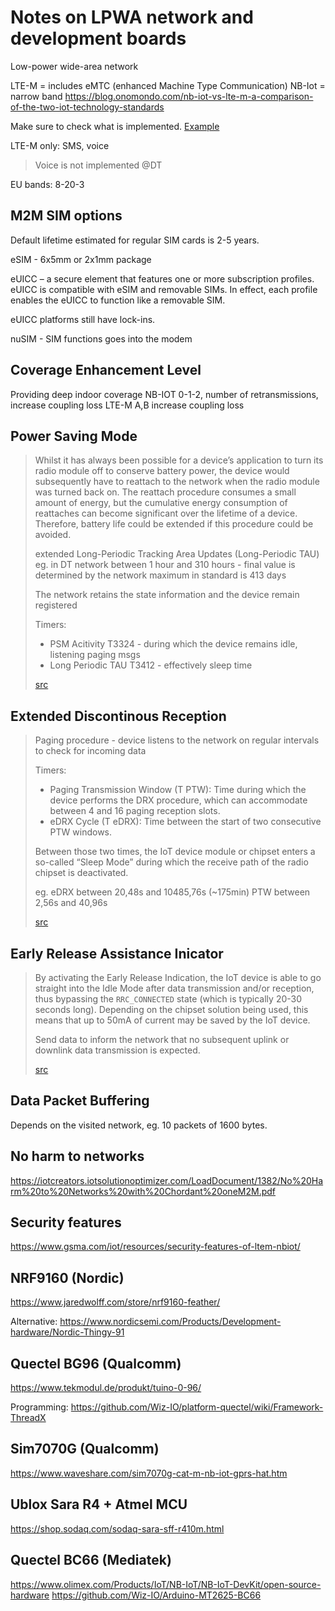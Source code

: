 Notes on LPWA network and development boards
============================================

Low-power wide-area network

LTE-M = includes eMTC (enhanced Machine Type Communication)
NB-Iot = narrow band
https://blog.onomondo.com/nb-iot-vs-lte-m-a-comparison-of-the-two-iot-technology-standards

Make sure to check what is implemented.
[Example](https://docs.iotcreators.com/docs/nb-iot-network-information)

LTE-M only: SMS, voice

> Voice is not implemented @DT

EU bands: 8-20-3

M2M SIM options
--------------

Default lifetime estimated for regular SIM cards is 2-5 years.

eSIM - 6x5mm or 2x1mm package

eUICC – a secure element that features one or more subscription profiles. eUICC
is compatible with eSIM and removable SIMs. In effect, each profile enables the
eUICC to function like a removable SIM.

eUICC platforms still have lock-ins.

nuSIM - SIM functions goes into the modem

Coverage Enhancement Level
-------------------------

Providing deep indoor coverage
NB-IOT 0-1-2, number of retransmissions, increase coupling loss
LTE-M A,B increase coupling loss

Power Saving Mode
-----------------

> Whilst it has always been possible for a device’s application to turn its radio
> module off to conserve battery power, the device would subsequently have to
> reattach to the network when the radio module was turned back on. The reattach
> procedure consumes a small amount of energy, but the cumulative energy
> consumption of reattaches can become significant over the lifetime of a device.
> Therefore, battery life could be extended if this procedure could be avoided.
>
> extended Long-Periodic Tracking Area Updates (Long-Periodic TAU)
> eg. in DT network between 1 hour and 310 hours - final value is determined by
> the network
> maximum in standard is 413 days
>
> The network retains the state information and the device remain registered
>
> Timers:
> * PSM Acitivity T3324 - during which the device remains idle, listening paging msgs
> * Long Periodic TAU T3412 - effectively sleep time
>
> [src](https://docs.iotcreators.com/docs/nb-iot-network-information)

Extended Discontinous Reception
-------------------------------

> Paging procedure - device listens to the network on regular intervals to check
> for incoming data
>
> Timers:
> * Paging Transmission Window (T PTW): Time during which the device performs the
> DRX procedure, which can accommodate between 4 and 16 paging reception slots.
> * eDRX Cycle (T eDRX): Time between the start of two consecutive PTW windows.
>
> Between those two times, the IoT device module or chipset enters a so-called
> “Sleep Mode” during which the receive path of the radio chipset is deactivated.
>
> eg. eDRX between 20,48s and 10485,76s (~175min)
> PTW between 2,56s and 40,96s
>
> [src](https://docs.iotcreators.com/docs/nb-iot-network-information)

Early Release Assistance Inicator
--------------------------------

> By activating the Early Release Indication, the IoT device is able to go
> straight into the Idle Mode after data transmission and/or reception, thus
> bypassing the `RRC_CONNECTED` state (which is typically 20-30 seconds long).
> Depending on the chipset solution being used, this means that up to 50mA of
> current may be saved by the IoT device.
>
> Send data to inform the network that no subsequent uplink or downlink data
> transmission is expected.
>
> [src](https://docs.iotcreators.com/docs/nb-iot-network-information)

Data Packet Buffering
--------------------
Depends on the visited network, eg. 10 packets of 1600 bytes.

No harm to networks
------------------
https://iotcreators.iotsolutionoptimizer.com/LoadDocument/1382/No%20Harm%20to%20Networks%20with%20Chordant%20oneM2M.pdf

Security features
----------------
https://www.gsma.com/iot/resources/security-features-of-ltem-nbiot/

NRF9160 (Nordic)
---------------
https://www.jaredwolff.com/store/nrf9160-feather/

Alternative: https://www.nordicsemi.com/Products/Development-hardware/Nordic-Thingy-91

Quectel BG96 (Qualcomm)
-----------------------
https://www.tekmodul.de/produkt/tuino-0-96/

Programming: https://github.com/Wiz-IO/platform-quectel/wiki/Framework-ThreadX

Sim7070G (Qualcomm)
------------------
https://www.waveshare.com/sim7070g-cat-m-nb-iot-gprs-hat.htm

Ublox Sara R4 + Atmel MCU
------------------------
https://shop.sodaq.com/sodaq-sara-sff-r410m.html

Quectel BC66 (Mediatek)
-----------------------
https://www.olimex.com/Products/IoT/NB-IoT/NB-IoT-DevKit/open-source-hardware
https://github.com/Wiz-IO/Arduino-MT2625-BC66

